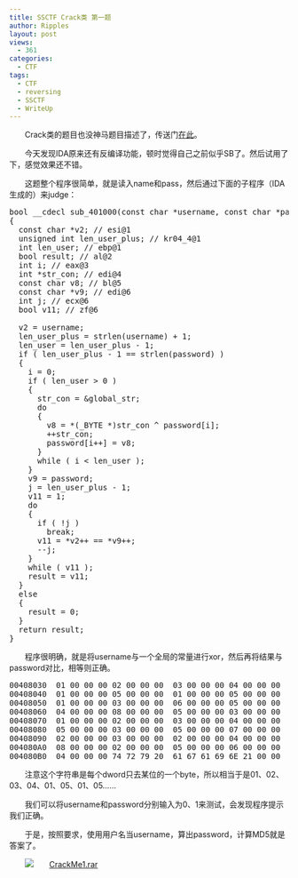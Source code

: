 ```yaml
---
title: SSCTF Crack类 第一题
author: Ripples
layout: post
views:
  - 361
categories:
  - CTF
tags:
  - CTF
  - reversing
  - SSCTF
  - WriteUp
---
```

<p style="text-indent: 2em;">
  <span style="text-indent: 32px;">Crack类的题目也没神马题目描述了，</span>传送门<a href="http://ctf.sobug.com/crackme/b4dc971ef90cb6ae/index.php" target="_blank">在此</a>。
</p>

<p style="text-indent: 2em;">
  今天发现IDA原来还有反编译功能，顿时觉得自己之前似乎SB了。然后试用了下，感觉效果还不错。
</p>

<p style="text-indent: 2em;">
  这题整个程序很简单，就是读入name和pass，然后通过下面的子程序（IDA生成的）来judge：
</p>

<!--more-->

<pre class="brush:cpp;toolbar:false">bool&nbsp;__cdecl&nbsp;sub_401000(const&nbsp;char&nbsp;*username,&nbsp;const&nbsp;char&nbsp;*password)
{
&nbsp;&nbsp;const&nbsp;char&nbsp;*v2;&nbsp;//&nbsp;esi@1
&nbsp;&nbsp;unsigned&nbsp;int&nbsp;len_user_plus;&nbsp;//&nbsp;kr04_4@1
&nbsp;&nbsp;int&nbsp;len_user;&nbsp;//&nbsp;ebp@1
&nbsp;&nbsp;bool&nbsp;result;&nbsp;//&nbsp;al@2
&nbsp;&nbsp;int&nbsp;i;&nbsp;//&nbsp;eax@3
&nbsp;&nbsp;int&nbsp;*str_con;&nbsp;//&nbsp;edi@4
&nbsp;&nbsp;const&nbsp;char&nbsp;v8;&nbsp;//&nbsp;bl@5
&nbsp;&nbsp;const&nbsp;char&nbsp;*v9;&nbsp;//&nbsp;edi@6
&nbsp;&nbsp;int&nbsp;j;&nbsp;//&nbsp;ecx@6
&nbsp;&nbsp;bool&nbsp;v11;&nbsp;//&nbsp;zf@6

&nbsp;&nbsp;v2&nbsp;=&nbsp;username;
&nbsp;&nbsp;len_user_plus&nbsp;=&nbsp;strlen(username)&nbsp;+&nbsp;1;
&nbsp;&nbsp;len_user&nbsp;=&nbsp;len_user_plus&nbsp;-&nbsp;1;
&nbsp;&nbsp;if&nbsp;(&nbsp;len_user_plus&nbsp;-&nbsp;1&nbsp;==&nbsp;strlen(password)&nbsp;)
&nbsp;&nbsp;{
&nbsp;&nbsp;&nbsp;&nbsp;i&nbsp;=&nbsp;0;
&nbsp;&nbsp;&nbsp;&nbsp;if&nbsp;(&nbsp;len_user&nbsp;&gt;&nbsp;0&nbsp;)
&nbsp;&nbsp;&nbsp;&nbsp;{
&nbsp;&nbsp;&nbsp;&nbsp;&nbsp;&nbsp;str_con&nbsp;=&nbsp;&global_str;
&nbsp;&nbsp;&nbsp;&nbsp;&nbsp;&nbsp;do
&nbsp;&nbsp;&nbsp;&nbsp;&nbsp;&nbsp;{
&nbsp;&nbsp;&nbsp;&nbsp;&nbsp;&nbsp;&nbsp;&nbsp;v8&nbsp;=&nbsp;*(_BYTE&nbsp;*)str_con&nbsp;^&nbsp;password[i];
&nbsp;&nbsp;&nbsp;&nbsp;&nbsp;&nbsp;&nbsp;&nbsp;++str_con;
&nbsp;&nbsp;&nbsp;&nbsp;&nbsp;&nbsp;&nbsp;&nbsp;password[i++]&nbsp;=&nbsp;v8;
&nbsp;&nbsp;&nbsp;&nbsp;&nbsp;&nbsp;}
&nbsp;&nbsp;&nbsp;&nbsp;&nbsp;&nbsp;while&nbsp;(&nbsp;i&nbsp;&lt;&nbsp;len_user&nbsp;);
&nbsp;&nbsp;&nbsp;&nbsp;}
&nbsp;&nbsp;&nbsp;&nbsp;v9&nbsp;=&nbsp;password;
&nbsp;&nbsp;&nbsp;&nbsp;j&nbsp;=&nbsp;len_user_plus&nbsp;-&nbsp;1;
&nbsp;&nbsp;&nbsp;&nbsp;v11&nbsp;=&nbsp;1;
&nbsp;&nbsp;&nbsp;&nbsp;do
&nbsp;&nbsp;&nbsp;&nbsp;{
&nbsp;&nbsp;&nbsp;&nbsp;&nbsp;&nbsp;if&nbsp;(&nbsp;!j&nbsp;)
&nbsp;&nbsp;&nbsp;&nbsp;&nbsp;&nbsp;&nbsp;&nbsp;break;
&nbsp;&nbsp;&nbsp;&nbsp;&nbsp;&nbsp;v11&nbsp;=&nbsp;*v2++&nbsp;==&nbsp;*v9++;
&nbsp;&nbsp;&nbsp;&nbsp;&nbsp;&nbsp;--j;
&nbsp;&nbsp;&nbsp;&nbsp;}
&nbsp;&nbsp;&nbsp;&nbsp;while&nbsp;(&nbsp;v11&nbsp;);
&nbsp;&nbsp;&nbsp;&nbsp;result&nbsp;=&nbsp;v11;
&nbsp;&nbsp;}
&nbsp;&nbsp;else
&nbsp;&nbsp;{
&nbsp;&nbsp;&nbsp;&nbsp;result&nbsp;=&nbsp;0;
&nbsp;&nbsp;}
&nbsp;&nbsp;return&nbsp;result;
}</pre>

<p style="text-indent: 2em;">
  程序很明确，就是将username与一个全局的常量进行xor，然后再将结果与password对比，相等则正确。
</p>

<pre class="brush:plain;toolbar:false">00408030&nbsp;&nbsp;01&nbsp;00&nbsp;00&nbsp;00&nbsp;02&nbsp;00&nbsp;00&nbsp;00&nbsp;&nbsp;03&nbsp;00&nbsp;00&nbsp;00&nbsp;04&nbsp;00&nbsp;00&nbsp;00&nbsp;&nbsp;................
00408040&nbsp;&nbsp;01&nbsp;00&nbsp;00&nbsp;00&nbsp;05&nbsp;00&nbsp;00&nbsp;00&nbsp;&nbsp;01&nbsp;00&nbsp;00&nbsp;00&nbsp;05&nbsp;00&nbsp;00&nbsp;00&nbsp;&nbsp;................
00408050&nbsp;&nbsp;01&nbsp;00&nbsp;00&nbsp;00&nbsp;03&nbsp;00&nbsp;00&nbsp;00&nbsp;&nbsp;06&nbsp;00&nbsp;00&nbsp;00&nbsp;05&nbsp;00&nbsp;00&nbsp;00&nbsp;&nbsp;................
00408060&nbsp;&nbsp;04&nbsp;00&nbsp;00&nbsp;00&nbsp;08&nbsp;00&nbsp;00&nbsp;00&nbsp;&nbsp;05&nbsp;00&nbsp;00&nbsp;00&nbsp;03&nbsp;00&nbsp;00&nbsp;00&nbsp;&nbsp;................
00408070&nbsp;&nbsp;01&nbsp;00&nbsp;00&nbsp;00&nbsp;02&nbsp;00&nbsp;00&nbsp;00&nbsp;&nbsp;03&nbsp;00&nbsp;00&nbsp;00&nbsp;04&nbsp;00&nbsp;00&nbsp;00&nbsp;&nbsp;................
00408080&nbsp;&nbsp;05&nbsp;00&nbsp;00&nbsp;00&nbsp;03&nbsp;00&nbsp;00&nbsp;00&nbsp;&nbsp;05&nbsp;00&nbsp;00&nbsp;00&nbsp;07&nbsp;00&nbsp;00&nbsp;00&nbsp;&nbsp;................
00408090&nbsp;&nbsp;02&nbsp;00&nbsp;00&nbsp;00&nbsp;03&nbsp;00&nbsp;00&nbsp;00&nbsp;&nbsp;02&nbsp;00&nbsp;00&nbsp;00&nbsp;04&nbsp;00&nbsp;00&nbsp;00&nbsp;&nbsp;................
004080A0&nbsp;&nbsp;08&nbsp;00&nbsp;00&nbsp;00&nbsp;02&nbsp;00&nbsp;00&nbsp;00&nbsp;&nbsp;05&nbsp;00&nbsp;00&nbsp;00&nbsp;06&nbsp;00&nbsp;00&nbsp;00&nbsp;&nbsp;................
004080B0&nbsp;&nbsp;04&nbsp;00&nbsp;00&nbsp;00&nbsp;74&nbsp;72&nbsp;79&nbsp;20&nbsp;&nbsp;61&nbsp;67&nbsp;61&nbsp;69&nbsp;6E&nbsp;21&nbsp;00&nbsp;00&nbsp;&nbsp;....try&nbsp;again!..</pre>

<p style="text-indent: 2em;">
  注意这个字符串是每个dword只去某位的一个byte，所以相当于是01、02、03、04、01、05、01、05……
</p>

<p style="text-indent: 2em;">
  我们可以将username和password分别输入为0、1来测试，会发现程序提示我们正确。
</p>

<p style="text-indent: 2em;">
  于是，按照要求，使用用户名当username，算出password，计算MD5就是答案了。
</p>

<p style="line-height: 16px; text-indent: 2em;">
  <img src="http://geekjayvic.sinaapp.com/wp-content/plugins/wp-ueditor2/ueditor/dialogs/attachment/fileTypeImages/icon_rar.gif" /><a href="http://geekjayvic-wordpress.stor.sinaapp.com/uploads/2014/11/CrackMe1.rar">CrackMe1.rar</a>
</p>
